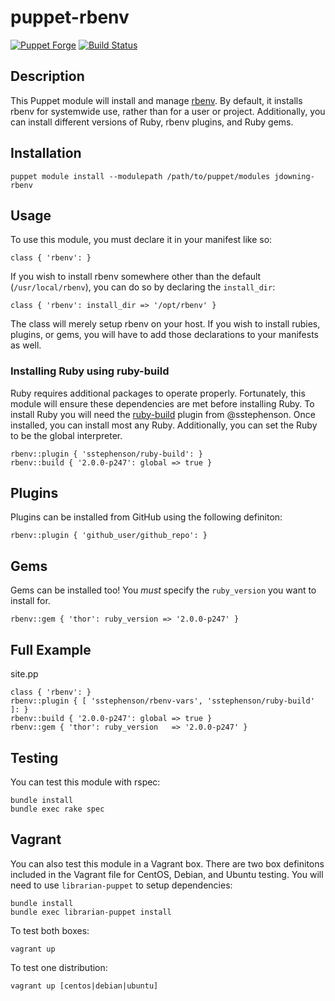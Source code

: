 # puppet-rbenv

[![Puppet Forge](http://img.shields.io/puppetforge/v/jdowning/rbenv.svg)](https://forge.puppetlabs.com/jdowning/rbenv) [![Build Status](https://travis-ci.org/justindowning/puppet-rbenv.png)](https://travis-ci.org/justindowning/puppet-rbenv)

## Description
This Puppet module will install and manage [rbenv](http://rbenv.org). By default, it installs
rbenv for systemwide use, rather than for a user or project. Additionally,
you can install different versions of Ruby, rbenv plugins, and Ruby gems.

## Installation

`puppet module install --modulepath /path/to/puppet/modules jdowning-rbenv`

## Usage
To use this module, you must declare it in your manifest like so:

    class { 'rbenv': }

If you wish to install rbenv somewhere other than the default
(`/usr/local/rbenv`), you can do so by declaring the `install_dir`:

    class { 'rbenv': install_dir => '/opt/rbenv' }

The class will merely setup rbenv on your host. If you wish to install
rubies, plugins, or gems, you will have to add those declarations to your manifests
as well.

### Installing Ruby using ruby-build
Ruby requires additional packages to operate properly. Fortunately, this module
will ensure these dependencies are met before installing Ruby. To install Ruby
you will need the [ruby-build](https://github.com/sstephenson/ruby-build) plugin
from @sstephenson. Once installed, you can install most any Ruby. Additionally,
you can set the Ruby to be the global interpreter.

    rbenv::plugin { 'sstephenson/ruby-build': }
    rbenv::build { '2.0.0-p247': global => true }

## Plugins
Plugins can be installed from GitHub using the following definiton:

    rbenv::plugin { 'github_user/github_repo': }

## Gems
Gems can be installed too! You *must* specify the `ruby_version` you want to
install for.

    rbenv::gem { 'thor': ruby_version => '2.0.0-p247' }

## Full Example
site.pp

    class { 'rbenv': }
    rbenv::plugin { [ 'sstephenson/rbenv-vars', 'sstephenson/ruby-build' ]: }
    rbenv::build { '2.0.0-p247': global => true }
    rbenv::gem { 'thor': ruby_version   => '2.0.0-p247' }

## Testing
You can test this module with rspec:

    bundle install
    bundle exec rake spec

## Vagrant

You can also test this module in a Vagrant box. There are two box definitons included in the
Vagrant file for CentOS, Debian, and Ubuntu testing. You will need to use `librarian-puppet` to setup
dependencies:

    bundle install
    bundle exec librarian-puppet install

To test both boxes:

    vagrant up

To test one distribution:

    vagrant up [centos|debian|ubuntu]
